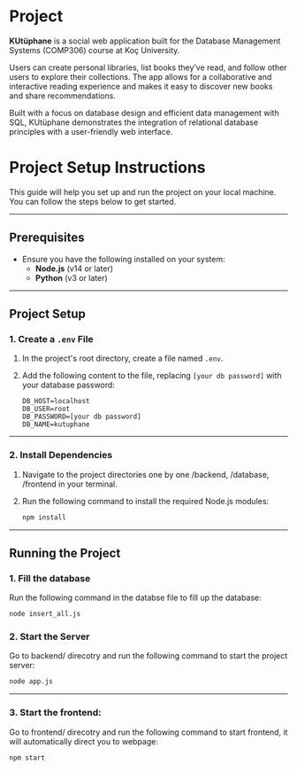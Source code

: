 # Project
**KUtüphane** is a social web application built for the Database Management Systems (COMP306) course at Koç University. 

Users can create personal libraries, list books they’ve read, and follow other users to explore their collections. The app allows for a collaborative and interactive reading experience and makes it easy to discover new books and share recommendations. 

Built with a focus on database design and efficient data management with SQL, KUtüphane demonstrates the integration of relational database principles with a user-friendly web interface.

# Project Setup Instructions

This guide will help you set up and run the project on your local machine. You can follow the steps below to get started.

---

## Prerequisites

- Ensure you have the following installed on your system:
  - **Node.js** (v14 or later)
  - **Python** (v3 or later)

---

## Project Setup

### 1. Create a `.env` File
1. In the project's root directory, create a file named `.env`.
2. Add the following content to the file, replacing `[your db password]` with your database password:

    ```plaintext
    DB_HOST=localhost
    DB_USER=root
    DB_PASSWORD=[your db password]
    DB_NAME=kutuphane
    ```

---

### 2. Install Dependencies
1. Navigate to the project directories one by one /backend, /database, /frontend in your terminal.
2. Run the following command to install the required Node.js modules:

    ```bash
    npm install
    ```
---

## Running the Project

### 1. Fill the database
Run the following command in the databse file to fill up the database:
  ```bash
  node insert_all.js  
  ```

### 2. Start the Server
Go to backend/ direcotry and run the following command to start the project server:

  ```bash
  node app.js  
  ```
---

### 3. Start the frontend: 
Go to frontend/ direcotry and run the following command to start frontend, it will automatically direct you to webpage:
  ```bash
  npm start  
  ```

